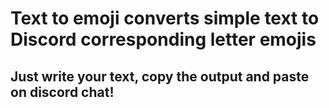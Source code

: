 # Text to emoji converts simple text to Discord corresponding letter emojis

## Just write your text, copy the output and paste on discord chat!
